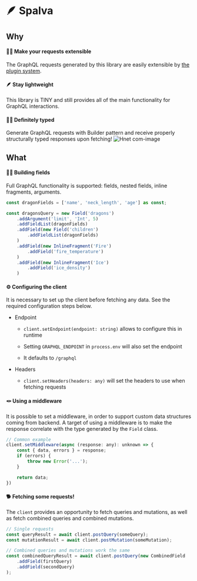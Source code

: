 # 🪶 Spalva

## Why

#### 🥷🏼 Make your requests extensible

The GraphQL requests generated by this library are easily extensible by [the plugin system](https://github.com/plugjs/plugjs).

#### 🪶 Stay lightweight

This library is TINY and still provides all of the main functionality for GraphQL interactions.

#### 👩‍⚖️ Definitely typed

Generate GraphQL requests with Builder pattern and receive properly structurally typed responses upon fetching!
![Hnet com-image](https://user-images.githubusercontent.com/46347627/113285078-304d1b80-92f3-11eb-91f4-c7a491a39996.gif)

## What

#### 👷‍♂️ Building fields

Full GraphQL functionality is supported: fields, nested fields, inline fragments, arguments.

```js
const dragonFields = ['name', 'neck_length', 'age'] as const;

const dragonsQuery = new Field('dragons')
    .addArgument('limit', 'Int', 5)
    .addFieldList(dragonFields)
    .addField(new Field('children')
        .addFieldList(dragonFields)
    )
    .addField(new InlineFragment('Fire')
        .addField('fire_temperature')
    )
    .addField(new InlineFragment('Ice')
        .addField('ice_density')
    )
```

#### ⚙️ Configuring the client

It is necessary to set up the client before fetching any data. See the required configuration steps below.

-  Endpoint


   -  `client.setEndpoint(endpoint: string)` allows to configure this in runtime 


   -  Setting `GRAPHQL_ENDPOINT` in `process.env` will also set the endpoint


   -  It defaults to `/graphql`

-  Headers

   -  `client.setHeaders(headers: any)` will set the headers to use when fetching requests

#### 🪢 Using a middleware

It is possible to set a middleware, in order to support custom data structures coming from backend. A target of using a middleware is to make the response correlate with the type generated by the `Field` class.

```js
// Common example
client.setMiddleware(async (response: any): unknown => {
    const { data, errors } = response;
    if (errors) {
        throw new Error('...');
    }

    return data;
})
```

#### 🐕 Fetching some requests!

The `client` provides an opportunity to fetch queries and mutations, as well as fetch combined queries and combined mutations.

```js
// Single requests
const queryResult = await client.postQuery(someQuery);
const mutationResult = await client.postMutation(someMutation);

// Combined queries and mutations work the same
const combinedQueryResult = await client.postQuery(new CombinedField
    .addField(firstQuery)
    .addField(secondQuery)
);
```
